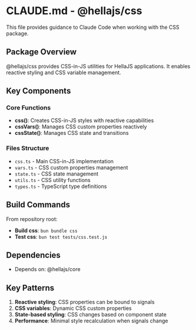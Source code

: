# CLAUDE.md - @hellajs/css

This file provides guidance to Claude Code when working with the CSS package.

## Package Overview

@hellajs/css provides CSS-in-JS utilities for HellaJS applications. It enables reactive styling and CSS variable management.

## Key Components

### Core Functions
- **css()**: Creates CSS-in-JS styles with reactive capabilities
- **cssVars()**: Manages CSS custom properties reactively
- **cssState()**: Manages CSS state and transitions

### Files Structure
- `css.ts` - Main CSS-in-JS implementation
- `vars.ts` - CSS custom properties management
- `state.ts` - CSS state management
- `utils.ts` - CSS utility functions
- `types.ts` - TypeScript type definitions

## Build Commands

From repository root:
- **Build css**: `bun bundle css`
- **Test css**: `bun test tests/css.test.js`

## Dependencies

- Depends on: @hellajs/core

## Key Patterns

1. **Reactive styling**: CSS properties can be bound to signals
2. **CSS variables**: Dynamic CSS custom properties
3. **State-based styling**: CSS changes based on component state
4. **Performance**: Minimal style recalculation when signals change